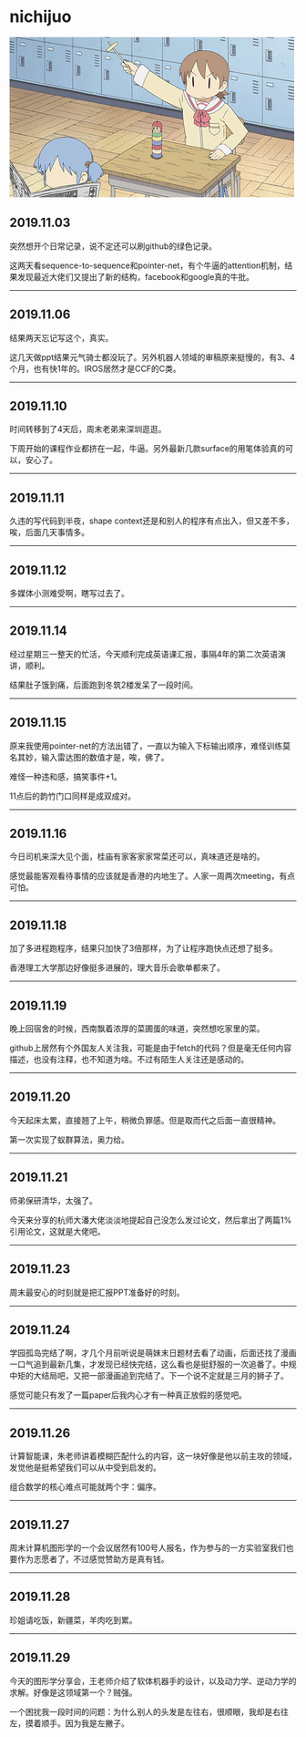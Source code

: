 # nichijuo
![平平无奇的日常](./img/play.gif)

## 2019.11.03
突然想开个日常记录，说不定还可以刷github的绿色记录。

这两天看sequence-to-sequence和pointer-net，有个牛逼的attention机制，结果发现最近大佬们又提出了新的结构，facebook和google真的牛批。

---

## 2019.11.06
结果两天忘记写这个，真实。

这几天做ppt结果元气骑士都没玩了。另外机器人领域的审稿原来挺慢的，有3、4个月，也有快1年的。IROS居然才是CCF的C类。

---

## 2019.11.10
时间转移到了4天后，周末老弟来深圳逛逛。

下周开始的课程作业都挤在一起，牛逼。另外最新几款surface的用笔体验真的可以，安心了。

---

## 2019.11.11
久违的写代码到半夜，shape context还是和别人的程序有点出入，但又差不多，唉，后面几天事情多。

---

## 2019.11.12
多媒体小测难受啊，瞎写过去了。

---

## 2019.11.14
经过星期三一整天的忙活，今天顺利完成英语课汇报，事隔4年的第二次英语演讲，顺利。

结果肚子饿到痛，后面跑到冬筑2楼发呆了一段时间。

---

## 2019.11.15
原来我使用pointer-net的方法出错了，一直以为输入下标输出顺序，难怪训练莫名其妙，输入雷达图的数值才是，唉，佛了。

难怪一种违和感，搞笑事件+1。

11点后的韵竹门口同样是成双成对。

---

## 2019.11.16
今日司机来深大见个面，桂庙有家客家家常菜还可以，真味道还是啥的。

感觉最能客观看待事情的应该就是香港的内地生了。人家一周两次meeting，有点可怕。

---

## 2019.11.18
加了多进程跑程序，结果只加快了3倍那样，为了让程序跑快点还想了挺多。

香港理工大学那边好像挺多进展的，理大音乐会歌单都来了。

---

## 2019.11.19
晚上回宿舍的时候，西南飘着浓厚的菜圃蛋的味道，突然想吃家里的菜。

github上居然有个外国友人关注我，可能是由于fetch的代码？但是毫无任何内容描述，也没有注释，也不知道为啥。不过有陌生人关注还是感动的。

---

## 2019.11.20
今天起床太累，直接翘了上午，稍微负罪感。但是取而代之后面一直很精神。

第一次实现了蚁群算法，奥力给。

---

## 2019.11.21
师弟保研清华，太强了。

今天来分享的杭师大潘大佬淡淡地提起自己没怎么发过论文，然后拿出了两篇1%引用论文，这就是大佬吧。

---

## 2019.11.23
周末最安心的时刻就是把汇报PPT准备好的时刻。

---

## 2019.11.24
学园孤岛完结了啊，才几个月前听说是萌妹末日题材去看了动画，后面还找了漫画一口气追到最新几集，才发现已经快完结，这么看也是挺舒服的一次追番了。中规中矩的大结局吧，又把一部漫画追到完结了。下一个说不定就是三月的狮子了。

感觉可能只有发了一篇paper后我内心才有一种真正放假的感觉吧。

---

## 2019.11.26
计算智能课，朱老师讲着模糊匹配什么的内容，这一块好像是他以前主攻的领域，发觉他是挺希望我们可以从中受到启发的。

组合数学的核心难点可能就两个字：偏序。

---

## 2019.11.27
周末计算机图形学的一个会议居然有100号人报名，作为参与的一方实验室我们也要作为志愿者了，不过感觉赞助方是真有钱。

---

## 2019.11.28
珍姐请吃饭，新疆菜，羊肉吃到累。

---

## 2019.11.29
今天的图形学分享会，王老师介绍了软体机器手的设计，以及动力学、逆动力学的求解。好像是这领域第一个？贼强。

一个困扰我一段时间的问题：为什么别人的头发是左往右，很顺眼，我却是右往左，摸着顺手。因为我是左撇子。
